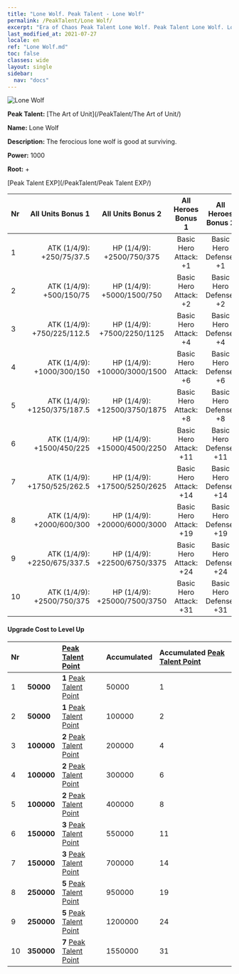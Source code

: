 ```yaml
---
title: "Lone Wolf. Peak Talent - Lone Wolf"
permalink: /PeakTalent/Lone Wolf/
excerpt: "Era of Chaos Peak Talent Lone Wolf. Peak Talent Lone Wolf. Lone Wolf"
last_modified_at: 2021-07-27
locale: en
ref: "Lone Wolf.md"
toc: false
classes: wide
layout: single
sidebar:
  nav: "docs"
---
```


  ![Lone Wolf](/images/pt/talent_2001.png)

  **Peak Talent:** [The Art of Unit](/PeakTalent/The Art of Unit/)

  **Name:** Lone Wolf

  **Description:** The ferocious lone wolf is good at surviving.

  **Power:** 1000

  **Root:** +

  [Peak Talent EXP](/PeakTalent/Peak Talent EXP/)

  | Nr | All Units Bonus 1 | All Units Bonus 2 | All Heroes Bonus 1 | All Heroes Bonus 2 |
  |:---|--------------:|:-------------:|:-------------:|:-------------:|
  | 1 | ATK (1/4/9): +250/75/37.5 | HP (1/4/9): +2500/750/375 | Basic Hero Attack: +1 | Basic Hero Defense: +1 |
  | 2 | ATK (1/4/9): +500/150/75 | HP (1/4/9): +5000/1500/750 | Basic Hero Attack: +2 | Basic Hero Defense: +2 |
  | 3 | ATK (1/4/9): +750/225/112.5 | HP (1/4/9): +7500/2250/1125 | Basic Hero Attack: +4 | Basic Hero Defense: +4 |
  | 4 | ATK (1/4/9): +1000/300/150 | HP (1/4/9): +10000/3000/1500 | Basic Hero Attack: +6 | Basic Hero Defense: +6 |
  | 5 | ATK (1/4/9): +1250/375/187.5 | HP (1/4/9): +12500/3750/1875 | Basic Hero Attack: +8 | Basic Hero Defense: +8 |
  | 6 | ATK (1/4/9): +1500/450/225 | HP (1/4/9): +15000/4500/2250 | Basic Hero Attack: +11 | Basic Hero Defense: +11 |
  | 7 | ATK (1/4/9): +1750/525/262.5 | HP (1/4/9): +17500/5250/2625 | Basic Hero Attack: +14 | Basic Hero Defense: +14 |
  | 8 | ATK (1/4/9): +2000/600/300 | HP (1/4/9): +20000/6000/3000 | Basic Hero Attack: +19 | Basic Hero Defense: +19 |
  | 9 | ATK (1/4/9): +2250/675/337.5 | HP (1/4/9): +22500/6750/3375 | Basic Hero Attack: +24 | Basic Hero Defense: +24 |
  | 10 | ATK (1/4/9): +2500/750/375 | HP (1/4/9): +25000/7500/3750 | Basic Hero Attack: +31 | Basic Hero Defense: +31 |


#### Upgrade Cost to Level Up

  | Nr | <i class="fas fa-coins"/> | [Peak Talent Point](/Items/con_934/) | Accumulated <i class="fas fa-coins"/> | Accumulated [Peak Talent Point](/Items/con_934/) |
  |:---|:--------------|:-------------|:-------------|:-------------|
  | 1 | **50000** | **1** [Peak Talent Point](/Items/con_934/) | 50000 | 1 |
  | 2 | **50000** | **1** [Peak Talent Point](/Items/con_934/) | 100000 | 2 |
  | 3 | **100000** | **2** [Peak Talent Point](/Items/con_934/) | 200000 | 4 |
  | 4 | **100000** | **2** [Peak Talent Point](/Items/con_934/) | 300000 | 6 |
  | 5 | **100000** | **2** [Peak Talent Point](/Items/con_934/) | 400000 | 8 |
  | 6 | **150000** | **3** [Peak Talent Point](/Items/con_934/) | 550000 | 11 |
  | 7 | **150000** | **3** [Peak Talent Point](/Items/con_934/) | 700000 | 14 |
  | 8 | **250000** | **5** [Peak Talent Point](/Items/con_934/) | 950000 | 19 |
  | 9 | **250000** | **5** [Peak Talent Point](/Items/con_934/) | 1200000 | 24 |
  | 10 | **350000** | **7** [Peak Talent Point](/Items/con_934/) | 1550000 | 31 |
